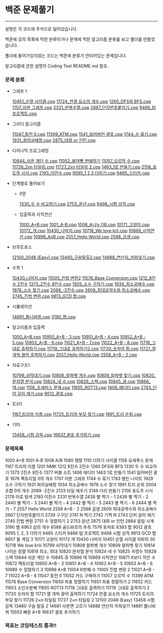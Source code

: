 # 백준 문제풀기
------------------------------------------------
설명은 각 코드에 주석으로 달려있습니다.


백준에 강의 목록에 적힌 분류이거나 문제에 적힌 알고리즘 분류를 보고 폴더를 만들었습니다.

폴더에 들어가있지않는 코드는 백준에 분류가 안되어있는 문제입니다.

알고리즘에 관한 설명의 Coding Test README.md 참조.


### 문제 분류

- 그래프 1

    [10451_순열 사이클.cpp](https://github.com/GwonHJ/CodingTest/blob/main/%EB%B0%B1%EC%A4%80/%EA%B7%B8%EB%9E%98%ED%94%841/10451_%EC%88%9C%EC%97%B4%20%EC%82%AC%EC%9D%B4%ED%81%B4.cpp)
    [11724_연결 요소의 개수.cpp](https://github.com/GwonHJ/CodingTest/blob/main/%EB%B0%B1%EC%A4%80/%EA%B7%B8%EB%9E%98%ED%94%841/11724_%EC%97%B0%EA%B2%B0%20%EC%9A%94%EC%86%8C%EC%9D%98%20%EA%B0%9C%EC%88%98.cpp)
    [1260_DFS와 BFS.cpp](https://github.com/GwonHJ/CodingTest/blob/main/%EB%B0%B1%EC%A4%80/%EA%B7%B8%EB%9E%98%ED%94%841/1260_DFS%EC%99%80%20BFS.cpp)
    [1707_이분 그래프.cpp](https://github.com/GwonHJ/CodingTest/blob/main/%EB%B0%B1%EC%A4%80/%EA%B7%B8%EB%9E%98%ED%94%841/1707_%EC%9D%B4%EB%B6%84%20%EA%B7%B8%EB%9E%98%ED%94%84.cpp)
    [2331_반복수열.cpp](https://github.com/GwonHJ/CodingTest/blob/main/%EB%B0%B1%EC%A4%80/%EA%B7%B8%EB%9E%98%ED%94%841/2331_%EB%B0%98%EB%B3%B5%EC%88%98%EC%97%B4.cpp)
    [2667_단지번호붙이기.cpp](https://github.com/GwonHJ/CodingTest/blob/main/%EB%B0%B1%EC%A4%80/%EA%B7%B8%EB%9E%98%ED%94%841/2667_%EB%8B%A8%EC%A7%80%EB%B2%88%ED%98%B8%EB%B6%99%EC%9D%B4%EA%B8%B0.cpp)
    [9466_텀 프로젝트.cpp](https://github.com/GwonHJ/CodingTest/blob/main/%EB%B0%B1%EC%A4%80/%EA%B7%B8%EB%9E%98%ED%94%841/9466_%ED%85%80%20%ED%94%84%EB%A1%9C%EC%A0%9D%ED%8A%B8.cpp)

- 그리디 알고리즘

    [11047_동전 0.cpp](https://github.com/GwonHJ/CodingTest/blob/main/%EB%B0%B1%EC%A4%80/%EA%B7%B8%EB%A6%AC%EB%94%94%20%EC%95%8C%EA%B3%A0%EB%A6%AC%EC%A6%98/11047_%EB%8F%99%EC%A0%84%200.cpp)
    [11399_ATM.cpp](https://github.com/GwonHJ/CodingTest/blob/main/%EB%B0%B1%EC%A4%80/%EA%B7%B8%EB%A6%AC%EB%94%94%20%EC%95%8C%EA%B3%A0%EB%A6%AC%EC%A6%98/11399_ATM.cpp)
    [1541_잃어버린 괄호.cpp](https://github.com/GwonHJ/CodingTest/blob/main/%EB%B0%B1%EC%A4%80/%EA%B7%B8%EB%A6%AC%EB%94%94%20%EC%95%8C%EA%B3%A0%EB%A6%AC%EC%A6%98/1541_%EC%9E%83%EC%96%B4%EB%B2%84%EB%A6%B0%20%EA%B4%84%ED%98%B8.cpp)
    [1744_수 묶기.cpp](https://github.com/GwonHJ/CodingTest/blob/main/%EB%B0%B1%EC%A4%80/%EA%B7%B8%EB%A6%AC%EB%94%94%20%EC%95%8C%EA%B3%A0%EB%A6%AC%EC%A6%98/1744_%EC%88%98%20%EB%AC%B6%EA%B8%B0.cpp)
    [1931_회의실배정.cpp](https://github.com/GwonHJ/CodingTest/blob/main/%EB%B0%B1%EC%A4%80/%EA%B7%B8%EB%A6%AC%EB%94%94%20%EC%95%8C%EA%B3%A0%EB%A6%AC%EC%A6%98/1931_%ED%9A%8C%EC%9D%98%EC%8B%A4%EB%B0%B0%EC%A0%95.cpp)
    [2875_대회 or 인턴.cpp](https://github.com/GwonHJ/CodingTest/blob/main/%EB%B0%B1%EC%A4%80/%EA%B7%B8%EB%A6%AC%EB%94%94%20%EC%95%8C%EA%B3%A0%EB%A6%AC%EC%A6%98/2875_%EB%8C%80%ED%9A%8C%20or%20%EC%9D%B8%ED%84%B4.cpp)

- 다이나믹 프로그래밍

    [10844_쉬운 계단 수.cpp](https://github.com/GwonHJ/CodingTest/blob/main/%EB%B0%B1%EC%A4%80/%EB%8B%A4%EC%9D%B4%EB%82%98%EB%AF%B9%20%ED%94%84%EB%A1%9C%EA%B7%B8%EB%9E%98%EB%B0%8D/10844_%EC%89%AC%EC%9A%B4%20%EA%B3%84%EB%8B%A8%20%EC%88%98.cpp)
    [11052_붕어빵 판매하기](https://github.com/GwonHJ/CodingTest/blob/main/%EB%B0%B1%EC%A4%80/%EB%8B%A4%EC%9D%B4%EB%82%98%EB%AF%B9%20%ED%94%84%EB%A1%9C%EA%B7%B8%EB%9E%98%EB%B0%8D/11052_%EB%B6%95%EC%96%B4%EB%B9%B5%20%ED%8C%90%EB%A7%A4%ED%95%98%EA%B8%B0)
    [11057_오르막 수.cpp](https://github.com/GwonHJ/CodingTest/blob/main/%EB%B0%B1%EC%A4%80/%EB%8B%A4%EC%9D%B4%EB%82%98%EB%AF%B9%20%ED%94%84%EB%A1%9C%EA%B7%B8%EB%9E%98%EB%B0%8D/11057_%EC%98%A4%EB%A5%B4%EB%A7%89%20%EC%88%98.cpp)
    [11726_2xn 타일링.cpp](https://github.com/GwonHJ/CodingTest/blob/main/%EB%B0%B1%EC%A4%80/%EB%8B%A4%EC%9D%B4%EB%82%98%EB%AF%B9%20%ED%94%84%EB%A1%9C%EA%B7%B8%EB%9E%98%EB%B0%8D/11726_2xn%20%ED%83%80%EC%9D%BC%EB%A7%81.cpp)
    [11727_2xn 타일링 2.cpp](https://github.com/GwonHJ/CodingTest/blob/main/%EB%B0%B1%EC%A4%80/%EB%8B%A4%EC%9D%B4%EB%82%98%EB%AF%B9%20%ED%94%84%EB%A1%9C%EA%B7%B8%EB%9E%98%EB%B0%8D/11727_2xn%20%ED%83%80%EC%9D%BC%EB%A7%81%202.cpp)
    [1463_1로 만들기.cpp](https://github.com/GwonHJ/CodingTest/blob/main/%EB%B0%B1%EC%A4%80/%EB%8B%A4%EC%9D%B4%EB%82%98%EB%AF%B9%20%ED%94%84%EB%A1%9C%EA%B7%B8%EB%9E%98%EB%B0%8D/1463_1%EB%A1%9C%20%EB%A7%8C%EB%93%A4%EA%B8%B0.cpp)
    [2156_포도주 시식.cpp](https://github.com/GwonHJ/CodingTest/blob/main/%EB%B0%B1%EC%A4%80/%EB%8B%A4%EC%9D%B4%EB%82%98%EB%AF%B9%20%ED%94%84%EB%A1%9C%EA%B7%B8%EB%9E%98%EB%B0%8D/2156_%ED%8F%AC%EB%8F%84%EC%A3%BC%20%EC%8B%9C%EC%8B%9D.cpp)
    [2193_이친수.cpp](https://github.com/GwonHJ/CodingTest/blob/main/%EB%B0%B1%EC%A4%80/%EB%8B%A4%EC%9D%B4%EB%82%98%EB%AF%B9%20%ED%94%84%EB%A1%9C%EA%B7%B8%EB%9E%98%EB%B0%8D/2193_%EC%9D%B4%EC%B9%9C%EC%88%98.cpp)
    [9095_1,2,3 더하기.cpp](https://github.com/GwonHJ/CodingTest/blob/main/%EB%B0%B1%EC%A4%80/%EB%8B%A4%EC%9D%B4%EB%82%98%EB%AF%B9%20%ED%94%84%EB%A1%9C%EA%B7%B8%EB%9E%98%EB%B0%8D/9095_1%2C2%2C3%20%EB%8D%94%ED%95%98%EA%B8%B0.cpp)
    [9465_스티커.cpp](https://github.com/GwonHJ/CodingTest/blob/main/%EB%B0%B1%EC%A4%80/%EB%8B%A4%EC%9D%B4%EB%82%98%EB%AF%B9%20%ED%94%84%EB%A1%9C%EA%B7%B8%EB%9E%98%EB%B0%8D/9465_%EC%8A%A4%ED%8B%B0%EC%BB%A4.cpp)

- 단계별로 풀어보기
    - if문
    
        [1330_두 수 비교하기.cpp](https://github.com/GwonHJ/CodingTest/blob/main/%EB%B0%B1%EC%A4%80/%EB%8B%A8%EA%B3%84%EB%B3%84%EB%A1%9C%20%ED%92%80%EC%96%B4%EB%B3%B4%EA%B8%B0/if%EB%AC%B8/1330_%EB%91%90%20%EC%88%98%20%EB%B9%84%EA%B5%90%ED%95%98%EA%B8%B0.cpp)
        [2753_윤년.cpp](https://github.com/GwonHJ/CodingTest/blob/main/%EB%B0%B1%EC%A4%80/%EB%8B%A8%EA%B3%84%EB%B3%84%EB%A1%9C%20%ED%92%80%EC%96%B4%EB%B3%B4%EA%B8%B0/if%EB%AC%B8/2753_%EC%9C%A4%EB%85%84.cpp)
        [9498_시험 성적.cpp](https://github.com/GwonHJ/CodingTest/blob/main/%EB%B0%B1%EC%A4%80/%EB%8B%A8%EA%B3%84%EB%B3%84%EB%A1%9C%20%ED%92%80%EC%96%B4%EB%B3%B4%EA%B8%B0/if%EB%AC%B8/9498_%EC%8B%9C%ED%97%98%20%EC%84%B1%EC%A0%81.cpp)

    - 입출력과 사칙연산
    
        [1000_A+B.cpp](https://github.com/GwonHJ/CodingTest/blob/main/%EB%B0%B1%EC%A4%80/%EB%8B%A8%EA%B3%84%EB%B3%84%EB%A1%9C%20%ED%92%80%EC%96%B4%EB%B3%B4%EA%B8%B0/%EC%9E%85%EC%B6%9C%EB%A0%A5%EA%B3%BC%20%EC%82%AC%EC%B9%99%EC%97%B0%EC%82%B0/1000_A%2BB.cpp)
        [1001_A-B.cpp](https://github.com/GwonHJ/CodingTest/blob/main/%EB%B0%B1%EC%A4%80/%EB%8B%A8%EA%B3%84%EB%B3%84%EB%A1%9C%20%ED%92%80%EC%96%B4%EB%B3%B4%EA%B8%B0/%EC%9E%85%EC%B6%9C%EB%A0%A5%EA%B3%BC%20%EC%82%AC%EC%B9%99%EC%97%B0%EC%82%B0/1001_A-B.cpp)
        [1008_A나누기B.cpp](https://github.com/GwonHJ/CodingTest/blob/main/%EB%B0%B1%EC%A4%80/%EB%8B%A8%EA%B3%84%EB%B3%84%EB%A1%9C%20%ED%92%80%EC%96%B4%EB%B3%B4%EA%B8%B0/%EC%9E%85%EC%B6%9C%EB%A0%A5%EA%B3%BC%20%EC%82%AC%EC%B9%99%EC%97%B0%EC%82%B0/1008_A%EB%82%98%EB%88%84%EA%B8%B0B.cpp)
        [10171_고양이.cpp](https://github.com/GwonHJ/CodingTest/blob/main/%EB%B0%B1%EC%A4%80/%EB%8B%A8%EA%B3%84%EB%B3%84%EB%A1%9C%20%ED%92%80%EC%96%B4%EB%B3%B4%EA%B8%B0/%EC%9E%85%EC%B6%9C%EB%A0%A5%EA%B3%BC%20%EC%82%AC%EC%B9%99%EC%97%B0%EC%82%B0/10171_%EA%B3%A0%EC%96%91%EC%9D%B4.cpp)
        [10172_개.cpp](https://github.com/GwonHJ/CodingTest/blob/main/%EB%B0%B1%EC%A4%80/%EB%8B%A8%EA%B3%84%EB%B3%84%EB%A1%9C%20%ED%92%80%EC%96%B4%EB%B3%B4%EA%B8%B0/%EC%9E%85%EC%B6%9C%EB%A0%A5%EA%B3%BC%20%EC%82%AC%EC%B9%99%EC%97%B0%EC%82%B0/10172_%EA%B0%9C.cpp)
        [10430_나머지.cpp](https://github.com/GwonHJ/CodingTest/blob/main/%EB%B0%B1%EC%A4%80/%EB%8B%A8%EA%B3%84%EB%B3%84%EB%A1%9C%20%ED%92%80%EC%96%B4%EB%B3%B4%EA%B8%B0/%EC%9E%85%EC%B6%9C%EB%A0%A5%EA%B3%BC%20%EC%82%AC%EC%B9%99%EC%97%B0%EC%82%B0/10430_%EB%82%98%EB%A8%B8%EC%A7%80.cpp)
        [10718_We love krii.cpp](https://github.com/GwonHJ/CodingTest/blob/main/%EB%B0%B1%EC%A4%80/%EB%8B%A8%EA%B3%84%EB%B3%84%EB%A1%9C%20%ED%92%80%EC%96%B4%EB%B3%B4%EA%B8%B0/%EC%9E%85%EC%B6%9C%EB%A0%A5%EA%B3%BC%20%EC%82%AC%EC%B9%99%EC%97%B0%EC%82%B0/10718_We%20love%20krii.cpp)
        [10869_사칙연산.cpp](https://github.com/GwonHJ/CodingTest/blob/main/%EB%B0%B1%EC%A4%80/%EB%8B%A8%EA%B3%84%EB%B3%84%EB%A1%9C%20%ED%92%80%EC%96%B4%EB%B3%B4%EA%B8%B0/%EC%9E%85%EC%B6%9C%EB%A0%A5%EA%B3%BC%20%EC%82%AC%EC%B9%99%EC%97%B0%EC%82%B0/10869_%EC%82%AC%EC%B9%99%EC%97%B0%EC%82%B0.cpp)
        [10998_AxB.cpp](https://github.com/GwonHJ/CodingTest/blob/main/%EB%B0%B1%EC%A4%80/%EB%8B%A8%EA%B3%84%EB%B3%84%EB%A1%9C%20%ED%92%80%EC%96%B4%EB%B3%B4%EA%B8%B0/%EC%9E%85%EC%B6%9C%EB%A0%A5%EA%B3%BC%20%EC%82%AC%EC%B9%99%EC%97%B0%EC%82%B0/10998_AxB.cpp)
        [2557_Hello World.cpp](https://github.com/GwonHJ/CodingTest/blob/main/%EB%B0%B1%EC%A4%80/%EB%8B%A8%EA%B3%84%EB%B3%84%EB%A1%9C%20%ED%92%80%EC%96%B4%EB%B3%B4%EA%B8%B0/%EC%9E%85%EC%B6%9C%EB%A0%A5%EA%B3%BC%20%EC%82%AC%EC%B9%99%EC%97%B0%EC%82%B0/2557_Hello%20World.cpp)
        [2588_곱셈.cpp](https://github.com/GwonHJ/CodingTest/blob/main/%EB%B0%B1%EC%A4%80/%EB%8B%A8%EA%B3%84%EB%B3%84%EB%A1%9C%20%ED%92%80%EC%96%B4%EB%B3%B4%EA%B8%B0/%EC%9E%85%EC%B6%9C%EB%A0%A5%EA%B3%BC%20%EC%82%AC%EC%B9%99%EC%97%B0%EC%82%B0/2588_%EA%B3%B1%EC%85%88.cpp)

- 브루트포스

    [12100_2048 (Easy).cpp](https://github.com/GwonHJ/CodingTest/blob/main/%EB%B0%B1%EC%A4%80/%EB%B8%8C%EB%A3%A8%ED%8A%B8%ED%8F%AC%EC%8A%A4/12100_2048%20(Easy).cpp)
    [13460_구슬탈출2.cpp](https://github.com/GwonHJ/CodingTest/blob/main/%EB%B0%B1%EC%A4%80/%EB%B8%8C%EB%A3%A8%ED%8A%B8%ED%8F%AC%EC%8A%A4/13460_%EA%B5%AC%EC%8A%AC%ED%83%88%EC%B6%9C2.cpp)
    [14888_연산자_끼워넣기.cpp](https://github.com/GwonHJ/CodingTest/blob/main/%EB%B0%B1%EC%A4%80/%EB%B8%8C%EB%A3%A8%ED%8A%B8%ED%8F%AC%EC%8A%A4/14888_%EC%97%B0%EC%82%B0%EC%9E%90_%EB%81%BC%EC%9B%8C%EB%84%A3%EA%B8%B0.cpp)

- 수학 1

    [10430_나머지.cpp](https://github.com/GwonHJ/CodingTest/blob/main/%EB%B0%B1%EC%A4%80/%EC%88%98%ED%95%99%201/10430_%EB%82%98%EB%A8%B8%EC%A7%80.cpp)
    [11005_진법 변환2](https://github.com/GwonHJ/CodingTest/blob/main/%EB%B0%B1%EC%A4%80/%EC%88%98%ED%95%99%201/11005_%EC%A7%84%EB%B2%95%20%EB%B3%80%ED%99%982)
    [11576_Base Conversion.cpp](https://github.com/GwonHJ/CodingTest/blob/main/%EB%B0%B1%EC%A4%80/%EC%88%98%ED%95%99%201/11576_Base%20Conversion.cpp)
    [1212_8진수 2진수](https://github.com/GwonHJ/CodingTest/blob/main/%EB%B0%B1%EC%A4%80/%EC%88%98%ED%95%99%201/1212_8%EC%A7%84%EC%88%98%202%EC%A7%84%EC%88%98)
    [1373_2진수 8진수.cpp](https://github.com/GwonHJ/CodingTest/blob/main/%EB%B0%B1%EC%A4%80/%EC%88%98%ED%95%99%201/1373_2%EC%A7%84%EC%88%98%208%EC%A7%84%EC%88%98.cpp)
    [1929_소수 구하기.cpp](https://github.com/GwonHJ/CodingTest/blob/main/%EB%B0%B1%EC%A4%80/%EC%88%98%ED%95%99%201/1929_%EC%86%8C%EC%88%98%20%EA%B5%AC%ED%95%98%EA%B8%B0.cpp)
    [1934_최소공배수.cpp](https://github.com/GwonHJ/CodingTest/blob/main/%EB%B0%B1%EC%A4%80/%EC%88%98%ED%95%99%201/1934_%EC%B5%9C%EC%86%8C%EA%B3%B5%EB%B0%B0%EC%88%98.cpp)
    [1978_소수 찾기.cpp](https://github.com/GwonHJ/CodingTest/blob/main/%EB%B0%B1%EC%A4%80/%EC%88%98%ED%95%99%201/1978_%EC%86%8C%EC%88%98%20%EC%B0%BE%EA%B8%B0.cpp)
    [2089_-2진수.cpp](https://github.com/GwonHJ/CodingTest/blob/main/%EB%B0%B1%EC%A4%80/%EC%88%98%ED%95%99%201/2089_-2%EC%A7%84%EC%88%98.cpp)
    [2609_최대공약수와 최소공배수.cpp](https://github.com/GwonHJ/CodingTest/blob/main/%EB%B0%B1%EC%A4%80/%EC%88%98%ED%95%99%201/2609_%EC%B5%9C%EB%8C%80%EA%B3%B5%EC%95%BD%EC%88%98%EC%99%80%20%EC%B5%9C%EC%86%8C%EA%B3%B5%EB%B0%B0%EC%88%98.cpp)
    [2745_진법 변환.cpp](https://github.com/GwonHJ/CodingTest/blob/main/%EB%B0%B1%EC%A4%80/%EC%88%98%ED%95%99%201/2745_%EC%A7%84%EB%B2%95%20%EB%B3%80%ED%99%98.cpp)
    [9613_GCD 합.cpp](https://github.com/GwonHJ/CodingTest/blob/main/%EB%B0%B1%EC%A4%80/%EC%88%98%ED%95%99%201/9613_GCD%20%ED%95%A9.cpp)

- 시뮬레이션

    [14891_톱니바퀴.cpp](https://github.com/GwonHJ/CodingTest/blob/main/%EB%B0%B1%EC%A4%80/%EC%8B%9C%EB%AE%AC%EB%A0%88%EC%9D%B4%EC%85%98/14891_%ED%86%B1%EB%8B%88%EB%B0%94%ED%80%B4.cpp)
    [3190_뱀.cpp](https://github.com/GwonHJ/CodingTest/blob/main/%EB%B0%B1%EC%A4%80/%EC%8B%9C%EB%AE%AC%EB%A0%88%EC%9D%B4%EC%85%98/3190_%EB%B1%80.cpp)

- 알고리즘과 입출력

    [1000_A+B.cpp](https://github.com/GwonHJ/CodingTest/blob/main/%EB%B0%B1%EC%A4%80/%EC%95%8C%EA%B3%A0%EB%A6%AC%EC%A6%98%EA%B3%BC%20%EC%9E%85%EC%B6%9C%EB%A0%A5/1000_A%2BB.cpp)
    [10950_A+B - 3.cpp](https://github.com/GwonHJ/CodingTest/blob/main/%EB%B0%B1%EC%A4%80/%EC%95%8C%EA%B3%A0%EB%A6%AC%EC%A6%98%EA%B3%BC%20%EC%9E%85%EC%B6%9C%EB%A0%A5/10950_A%2BB%20-%203.cpp)
    [10951_A+B - 4.cpp](https://github.com/GwonHJ/CodingTest/blob/main/%EB%B0%B1%EC%A4%80/%EC%95%8C%EA%B3%A0%EB%A6%AC%EC%A6%98%EA%B3%BC%20%EC%9E%85%EC%B6%9C%EB%A0%A5/10951_A%2BB%20-%204.cpp)
    [10952_A+B - 5.cpp](https://github.com/GwonHJ/CodingTest/blob/main/%EB%B0%B1%EC%A4%80/%EC%95%8C%EA%B3%A0%EB%A6%AC%EC%A6%98%EA%B3%BC%20%EC%9E%85%EC%B6%9C%EB%A0%A5/10952_A%2BB%20-%205.cpp)
    [10953_A+B - 6.cpp](https://github.com/GwonHJ/CodingTest/blob/main/%EB%B0%B1%EC%A4%80/%EC%95%8C%EA%B3%A0%EB%A6%AC%EC%A6%98%EA%B3%BC%20%EC%9E%85%EC%B6%9C%EB%A0%A5/10953_A%2BB%20-%206.cpp)
    [11021_A+B - 7.cpp](https://github.com/GwonHJ/CodingTest/blob/main/%EB%B0%B1%EC%A4%80/%EC%95%8C%EA%B3%A0%EB%A6%AC%EC%A6%98%EA%B3%BC%20%EC%9E%85%EC%B6%9C%EB%A0%A5/11021_A%2BB%20-%207.cpp)
    [11022_A+B - 8.cpp](https://github.com/GwonHJ/CodingTest/blob/main/%EB%B0%B1%EC%A4%80/%EC%95%8C%EA%B3%A0%EB%A6%AC%EC%A6%98%EA%B3%BC%20%EC%9E%85%EC%B6%9C%EB%A0%A5/11022_A%2BB%20-%208.cpp)
    [11718_그대로 출력하기.cpp](https://github.com/GwonHJ/CodingTest/blob/main/%EB%B0%B1%EC%A4%80/%EC%95%8C%EA%B3%A0%EB%A6%AC%EC%A6%98%EA%B3%BC%20%EC%9E%85%EC%B6%9C%EB%A0%A5/11718_%EA%B7%B8%EB%8C%80%EB%A1%9C%20%EC%B6%9C%EB%A0%A5%ED%95%98%EA%B8%B0.cpp)
    [11719_그대로 출력하기2.cpp](https://github.com/GwonHJ/CodingTest/blob/main/%EB%B0%B1%EC%A4%80/%EC%95%8C%EA%B3%A0%EB%A6%AC%EC%A6%98%EA%B3%BC%20%EC%9E%85%EC%B6%9C%EB%A0%A5/11719_%EA%B7%B8%EB%8C%80%EB%A1%9C%20%EC%B6%9C%EB%A0%A5%ED%95%98%EA%B8%B02.cpp)
    [11720_숫자의 합.cpp](https://github.com/GwonHJ/CodingTest/blob/main/%EB%B0%B1%EC%A4%80/%EC%95%8C%EA%B3%A0%EB%A6%AC%EC%A6%98%EA%B3%BC%20%EC%9E%85%EC%B6%9C%EB%A0%A5/11720_%EC%88%AB%EC%9E%90%EC%9D%98%20%ED%95%A9.cpp)
    [11721_열 개씩 끊어 출력하기.cpp](https://github.com/GwonHJ/CodingTest/blob/main/%EB%B0%B1%EC%A4%80/%EC%95%8C%EA%B3%A0%EB%A6%AC%EC%A6%98%EA%B3%BC%20%EC%9E%85%EC%B6%9C%EB%A0%A5/11721_%EC%97%B4%20%EA%B0%9C%EC%94%A9%20%EB%81%8A%EC%96%B4%20%EC%B6%9C%EB%A0%A5%ED%95%98%EA%B8%B0.cpp)
    [2557_Hello World.cpp](https://github.com/GwonHJ/CodingTest/blob/main/%EB%B0%B1%EC%A4%80/%EC%95%8C%EA%B3%A0%EB%A6%AC%EC%A6%98%EA%B3%BC%20%EC%9E%85%EC%B6%9C%EB%A0%A5/2557_Hello%20World.cpp)
    [2558_A+B - 2.cpp](https://github.com/GwonHJ/CodingTest/blob/main/%EB%B0%B1%EC%A4%80/%EC%95%8C%EA%B3%A0%EB%A6%AC%EC%A6%98%EA%B3%BC%20%EC%9E%85%EC%B6%9C%EB%A0%A5/2558_A%2BB%20-%202.cpp)

- 자료구조1

    [10799_쇠막대기.cpp](https://github.com/GwonHJ/CodingTest/blob/main/%EB%B0%B1%EC%A4%80/%EC%9E%90%EB%A3%8C%EA%B5%AC%EC%A1%B01/10799_%EC%87%A0%EB%A7%89%EB%8C%80%EA%B8%B0.cpp)
    [10808_알파벳 개수.cpp](https://github.com/GwonHJ/CodingTest/blob/main/%EB%B0%B1%EC%A4%80/%EC%9E%90%EB%A3%8C%EA%B5%AC%EC%A1%B01/10808_%EC%95%8C%ED%8C%8C%EB%B2%B3%20%EA%B0%9C%EC%88%98.cpp)
    [10809_알파벳 찾기.cpp](https://github.com/GwonHJ/CodingTest/blob/main/%EB%B0%B1%EC%A4%80/%EC%9E%90%EB%A3%8C%EA%B5%AC%EC%A1%B01/10809_%EC%95%8C%ED%8C%8C%EB%B2%B3%20%EC%B0%BE%EA%B8%B0.cpp)
    [10820_문자열 분석.cpp](https://github.com/GwonHJ/CodingTest/blob/main/%EB%B0%B1%EC%A4%80/%EC%9E%90%EB%A3%8C%EA%B5%AC%EC%A1%B01/10820_%EB%AC%B8%EC%9E%90%EC%97%B4%20%EB%B6%84%EC%84%9D.cpp)
    [10824_네 수.cpp](https://github.com/GwonHJ/CodingTest/blob/main/%EB%B0%B1%EC%A4%80/%EC%9E%90%EB%A3%8C%EA%B5%AC%EC%A1%B01/10824_%EB%84%A4%20%EC%88%98.cpp)
    [10828_스택.cpp](https://github.com/GwonHJ/CodingTest/blob/main/%EB%B0%B1%EC%A4%80/%EC%9E%90%EB%A3%8C%EA%B5%AC%EC%A1%B01/10828_%EC%8A%A4%ED%83%9D.cpp)
    [10845_큐.cpp](https://github.com/GwonHJ/CodingTest/blob/main/%EB%B0%B1%EC%A4%80/%EC%9E%90%EB%A3%8C%EA%B5%AC%EC%A1%B01/10845_%ED%81%90.cpp)
    [10866_덱.cpp](https://github.com/GwonHJ/CodingTest/blob/main/%EB%B0%B1%EC%A4%80/%EC%9E%90%EB%A3%8C%EA%B5%AC%EC%A1%B01/10866_%EB%8D%B1.cpp)
    [1158_조세퍼스 문제.cpp](https://github.com/GwonHJ/CodingTest/blob/main/%EB%B0%B1%EC%A4%80/%EC%9E%90%EB%A3%8C%EA%B5%AC%EC%A1%B01/1158_%EC%A1%B0%EC%84%B8%ED%8D%BC%EC%8A%A4%20%EB%AC%B8%EC%A0%9C.cpp)
    [11655_ROT13.cpp](https://github.com/GwonHJ/CodingTest/blob/main/%EB%B0%B1%EC%A4%80/%EC%9E%90%EB%A3%8C%EA%B5%AC%EC%A1%B01/11655_ROT13.cpp)
    [1406_에디터.cpp](https://github.com/GwonHJ/CodingTest/blob/main/%EB%B0%B1%EC%A4%80/%EC%9E%90%EB%A3%8C%EA%B5%AC%EC%A1%B01/1406_%EC%97%90%EB%94%94%ED%84%B0.cpp)
    [2743_단어 길이 재기.cpp](https://github.com/GwonHJ/CodingTest/blob/main/%EB%B0%B1%EC%A4%80/%EC%9E%90%EB%A3%8C%EA%B5%AC%EC%A1%B01/2743_%EB%8B%A8%EC%96%B4%20%EA%B8%B8%EC%9D%B4%20%EC%9E%AC%EA%B8%B0.cpp)
    [9012_괄호.cpp](https://github.com/GwonHJ/CodingTest/blob/main/%EB%B0%B1%EC%A4%80/%EC%9E%90%EB%A3%8C%EA%B5%AC%EC%A1%B01/9012_%EA%B4%84%ED%98%B8.cpp)

- 트리1

    [1167_트리의 지름.cpp](https://github.com/GwonHJ/CodingTest/blob/main/%EB%B0%B1%EC%A4%80/%ED%8A%B8%EB%A6%AC1/1167_%ED%8A%B8%EB%A6%AC%EC%9D%98%20%EC%A7%80%EB%A6%84.cpp)
    [11725_트리의 부모 찾기.cpp](https://github.com/GwonHJ/CodingTest/blob/main/%EB%B0%B1%EC%A4%80/%ED%8A%B8%EB%A6%AC1/11725_%ED%8A%B8%EB%A6%AC%EC%9D%98%20%EB%B6%80%EB%AA%A8%20%EC%B0%BE%EA%B8%B0.cpp)
    [1991_트리 순회.cpp](https://github.com/GwonHJ/CodingTest/blob/main/%EB%B0%B1%EC%A4%80/%ED%8A%B8%EB%A6%AC1/1991_%ED%8A%B8%EB%A6%AC%20%EC%88%9C%ED%9A%8C.cpp)

- 기타

    [13458_시험 감독.cpp](https://github.com/GwonHJ/CodingTest/blob/main/%EB%B0%B1%EC%A4%80/13458_%EC%8B%9C%ED%97%98%20%EA%B0%90%EB%8F%85.cpp)
    [16637_괄호 추가하기.cpp](https://github.com/GwonHJ/CodingTest/blob/main/%EB%B0%B1%EC%A4%80/16637_%EA%B4%84%ED%98%B8%20%20%EC%B6%94%EA%B0%80%ED%95%98%EA%B8%B0.cpp)
### 문제목록

1000 A+B 1001 A-B 1008 A/B 1080 행렬 1110 더하기 사이클 1158 요세푸스 문제 1167 트리의 지름 1201 NMK 1212 8진수 2진수 1260 DFS와 BFS 1330 두 수 비교하기 1373 2진수 8진수 1377 버블 소트 1406 에디터 1463 1로 만들기 1541 잃어버린 괄호 1676 팩토리얼 0의 개수 1707 이분 그래프 1744 수 묶기 1783 병든 나이트 1929 소수 구하기 1931 회의실배정 1934 최소공배수 1978 소수 찾기 1991 트리 순회 2004 조합 0의 개수 2089 -2진수 2133 타일 채우기 2146 다리 만들기 2156 포도주 시식 2178 미로 탐색 2193 이친수 2331 반복수열 2438 별 찍기 - 1 2439 별 찍기 - 2 2440 별 찍기 - 3 2441 별 찍기 - 4 2442 별 찍기 - 5 2443 별 찍기 - 6 2444 별 찍기 - 7 2557 Hello World 2558 A+B - 2 2588 곱셈 2609 최대공약수와 최소공배수 2667 단지번호붙이기 2739 구구단 2741 N 찍기 2742 기찍 N 2743 단어 길이 재기 2745 진법 변환 2751 수 정렬하기 2 2753 윤년 2875 대회 or 인턴 2884 알람 시계 3190 뱀 4963 섬의 개수 6588 골드바흐의 추측 7576 토마토 8393 합 9012 괄호 9095 1, 2, 3 더하기 9465 스티커 9466 텀 프로젝트 9498 시험 성적 9613 GCD 합 9657 돌 게임 3 10171 고양이 10172 개 10430 나머지 10451 순열 사이클 10610 30 10718 We love kriii 10799 쇠막대기 10808 알파벳 개수 10809 알파벳 찾기 10814 나이순 정렬 10818 최소, 최대 10820 문자열 분석 10824 네 수 10825 국영수 10828 스택 10844 쉬운 계단 수 10845 큐 10866 덱 10869 사칙연산 10871 X보다 작은 수 10872 팩토리얼 10950 A+B - 3 10951 A+B - 4 10952 A+B - 5 10953 A+B - 6 10989 수 정렬하기 3 10998 A×B 11004 K번째 수 11005 진법 변환 2 11021 A+B - 7 11022 A+B - 8 11047 동전 0 11052 카드 구매하기 11057 오르막 수 11399 ATM 11576 Base Conversion 11650 좌표 정렬하기 11651 좌표 정렬하기 2 11652 카드 11653 소인수분해 11655 ROT13 11718 그대로 출력하기 11719 그대로 출력하기 2 11720 숫자의 합 11721 열 개씩 끊어 출력하기 11724 연결 요소의 개수 11725 트리의 부모 찾기 11726 2×n 타일링 11727 2×n 타일링 2 12100 2048 (Easy) 13458 시험 감독 13460 구슬 탈출 2 14681 사분면 고르기 14888 연산자 끼워넣기 14891 톱니바퀴 15552 빠른 A+B 16637 괄호 추가하기

### 목표는 코딩테스트 통과!!


